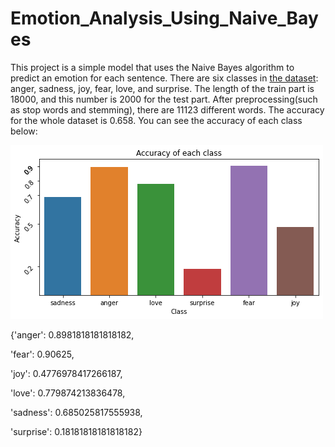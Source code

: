 # Emotion_Analysis_Using_Naive_Bayes
This project is a simple model that uses the Naive Bayes algorithm to predict an emotion for each sentence. There are six classes in [the dataset](https://www.kaggle.com/praveengovi/emotions-dataset-for-nlp): anger, sadness, joy, fear, love, and surprise. The length of the train part is 18000, and this number is 2000 for the test part. After preprocessing(such as stop words and stemming), there are 11123 different words. The accuracy for the whole dataset is 0.658. You can see the accuracy of each class below:

![Accuracy image](https://github.com/Mamin78/Emotion_Analysis_Using_Naive_Bayes/blob/main/accuracy.png?raw=true)


{'anger': 0.8981818181818182,

 'fear': 0.90625,
 
 'joy': 0.4776978417266187,
 
 'love': 0.779874213836478,
 
 'sadness': 0.685025817555938,
 
 'surprise': 0.18181818181818182}

